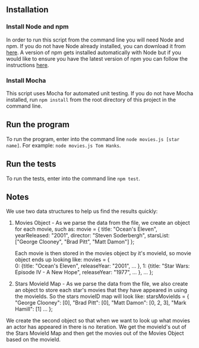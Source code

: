 ## Installation

### Install Node and npm
In order to run this script from the command line you will need Node and npm. If you do not have Node already installed, you can download it from [here](https://nodejs.org/en/). A version of npm gets installed automatically with Node but if you would like to ensure you have the latest version of npm you can follow the instructions [here](https://docs.npmjs.com/getting-started/installing-node).

### Install Mocha
This script uses Mocha for automated unit testing. If you do not have Mocha installed, run `npm install` from the root directory of this project in the command line. 


## Run the program
To run the program, enter into the command line `node movies.js [star name]`. For example: `node movies.js Tom Hanks`.


## Run the tests
To run the tests, enter into the command line `npm test`.

## Notes
We use two data structures to help us find the results quickly:

1. Movies Object - As we parse the data from the file, we create an object for each movie, such as:
		movie = {
			title: "Ocean's Eleven",
			yearReleased: "2001",
			director: "Steven Soderbergh",
			starsList: ["George Clooney", "Brad Pitt", "Matt Damon"]
		};

	Each movie is then stored in the movies object by it's movieId, so movie object ends up looking like:
    movies = {           
      0: {title: "Ocean's Eleven", releaseYear: "2001", ... },
      1: {title: "Star Wars: Episode IV - A New Hope", releaseYear: "1977", ... },
      ...
    };

2. Stars MovieId Map - As we parse the data from the file, we also create an object to store each star's movies that they have appeared in using the movieIds. So the stars movieID map will look like: 
    starsMovieIds = {    
      "George Clooney": [0],
      "Brad Pitt": [0],
      "Matt Damon": [0, 2, 3],
      "Mark Hamill": [1]
      ...
    };

We create the second object so that when we want to look up what movies an actor has appeared in there is no iteration. We get the movieId's out of the Stars MovieId Map and then get the movies out of the Movies Object based on the movieId.


